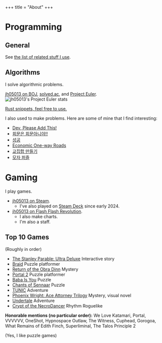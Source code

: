 +++
title = "About"
+++

# Programming
## General
See [the list of related stuff I use](/about/uses).

## Algorithms
I solve algorithmic problems.

[jh05013 on BOJ](https://www.acmicpc.net/user/jh05013),
[solved.ac](solved.ac/profile/jh05013), and
[Project Euler](https://projecteuler.net/about).
![jh05013's Project Euler stats](https://projecteuler.net/profile/jh05013.png)

[Rust snippets, feel free to use.](https://jh05013.github.io/ps_snippets/ps_snippets/)

I also used to make problems. Here are some of mine that I find interesting:
- [Dev, Please Add This!](https://www.acmicpc.net/problem/14737)
- [회문은 회문아니야!!](https://www.acmicpc.net/problem/15927)
- [성공](https://www.acmicpc.net/problem/15944)
- [Economic One-way Roads](https://www.acmicpc.net/problem/20025)
- [교집합 만들기](https://www.acmicpc.net/problem/25393)
- [모자 퍼즐](https://www.acmicpc.net/problem/27906)

# Gaming
I play games.
- [jh05013 on Steam](https://steamcommunity.com/id/jh05013/).
	- I've also played on [Steam Deck](https://store.steampowered.com/steamdeck/) since early 2024.
- [jh05013 on Flash Flash Revolution](https://www.flashflashrevolution.com/profile/jh05013/).
	- I also make charts.
	- I'm also a staff.

## Top 10 Games
(Roughly in order)
- [The Stanley Parable: Ultra Deluxe](https://store.steampowered.com/app/1703340/The_Stanley_Parable_Ultra_Deluxe/) Interactive story
- [Braid](https://store.steampowered.com/app/26800/Braid/) Puzzle platformer
- [Return of the Obra Dinn](https://store.steampowered.com/app/653530/Return_of_the_Obra_Dinn/) Mystery
- [Portal 2](https://store.steampowered.com/app/620/Portal_2/) Puzzle platformer
- [Baba Is You](https://store.steampowered.com/app/736260/Baba_Is_You/) Puzzle
- [Chants of Sennaar](https://store.steampowered.com/app/1931770/Chants_of_Sennaar/) Puzzle
- [TUNIC](https://store.steampowered.com/app/553420/TUNIC/) Adventure
- [Phoenix Wright: Ace Attorney Trilogy](https://store.steampowered.com/app/787480/Phoenix_Wright_Ace_Attorney_Trilogy/) Mystery, visual novel
- [Undertale](https://store.steampowered.com/app/391540/Undertale/) Adventure
- [Crypt of the NecroDancer](https://store.steampowered.com/app/247080/Crypt_of_the_NecroDancer/) Rhythm Roguelike

**Honorable mentions (no particular order):**
We Love Katamari, Portal, VVVVVV, OneShot, Hypnospace Outlaw,
The Witness, Cuphead, Gorogoa, What Remains of Edith Finch, Superliminal,
The Talos Principle 2

(Yes, I like puzzle games)
